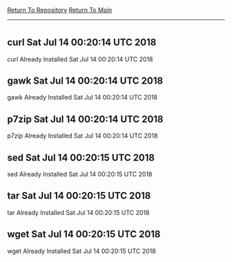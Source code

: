 [Return To Repository](https://github.com/deathbybandaid/piholeparser/)
[Return To Main](https://github.com/deathbybandaid/piholeparser/blob/master/RecentRunLogs/Mainlog.md)
____________________________________
# 
## curl Sat Jul 14 00:20:14 UTC 2018
curl Already Installed Sat Jul 14 00:20:14 UTC 2018
## gawk Sat Jul 14 00:20:14 UTC 2018
gawk Already Installed Sat Jul 14 00:20:14 UTC 2018
## p7zip Sat Jul 14 00:20:14 UTC 2018
p7zip Already Installed Sat Jul 14 00:20:14 UTC 2018
## sed Sat Jul 14 00:20:15 UTC 2018
sed Already Installed Sat Jul 14 00:20:15 UTC 2018
## tar Sat Jul 14 00:20:15 UTC 2018
tar Already Installed Sat Jul 14 00:20:15 UTC 2018
## wget Sat Jul 14 00:20:15 UTC 2018
wget Already Installed Sat Jul 14 00:20:15 UTC 2018
